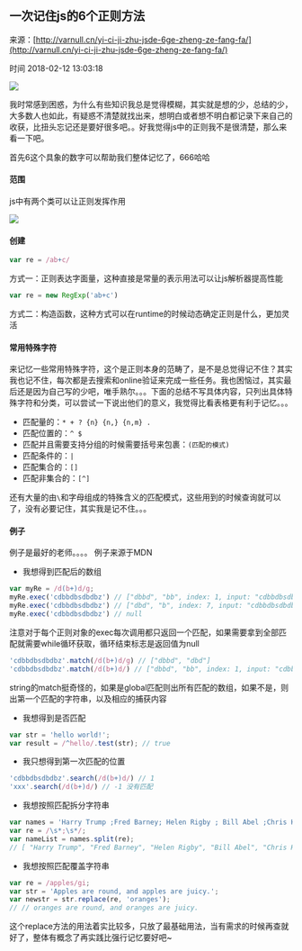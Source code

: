 ## 一次记住js的6个正则方法

来源：[http://varnull.cn/yi-ci-ji-zhu-jsde-6ge-zheng-ze-fang-fa/](http://varnull.cn/yi-ci-ji-zhu-jsde-6ge-zheng-ze-fang-fa/)

时间 2018-02-12 13:03:18


![][0] 
 
我时常感到困惑，为什么有些知识我总是觉得模糊，其实就是想的少，总结的少，大多数人也如此，有疑惑不清楚就找出来，想明白或者想不明白都记录下来自己的收获，比扭头忘记还是要好很多吧。。好我觉得js中的正则我不是很清楚，那么来看一下吧。
 
首先6这个具象的数字可以帮助我们整体记忆了，666哈哈
 
#### 范围
 
  
js中有两个类可以让正则发挥作用
  

![][1] 
 
 
#### 创建

```js
var re = /ab+c/
```
 
方式一：正则表达字面量，这种直接是常量的表示用法可以让js解析器提高性能

```js
var re = new RegExp('ab+c')
```
 
方式二：构造函数，这种方式可以在runtime的时候动态确定正则是什么，更加灵活
 
#### 常用特殊字符
 
来记忆一些常用特殊字符，这个是正则本身的范畴了，是不是总觉得记不住？其实我也记不住，每次都是去搜索和online验证来完成一些任务。我也困恼过，其实最后还是因为自己写的少吧，唯手熟尔。。。下面的总结不写具体内容，只列出具体特殊字符和分类，可以尝试一下说出他们的意义，我觉得比看表格更有利于记忆。。。
 
 
* 匹配量的：`* + ? {n} {n,} {n,m} .` 
* 匹配位置的：`^ $` 
* 匹配并且需要支持分组的时候需要括号来包裹：`(匹配的模式) `
* 匹配条件的：`|` 
* 匹配集合的：`[]` 
* 匹配非集合的：`[^] `
 
 
还有大量的由`\`和字母组成的特殊含义的匹配模式，这些用到的时候查询就可以了，没有必要记住，其实我是记不住。。。
 
#### 例子
 
例子是最好的老师。。。。 例子来源于MDN
 
 
* 我想得到匹配后的数组 
 

```js
var myRe = /d(b+)d/g;  
myRe.exec('cdbbdbsdbdbz') // ["dbbd", "bb", index: 1, input: "cdbbdbsdbdbz"]  
myRe.exec('cdbbdbsdbdbz') // ["dbd", "b", index: 7, input: "cdbbdbsdbdbz"]  
myRe.exec('cdbbdbsdbdbz') // null
```
 
注意对于每个正则对象的exec每次调用都只返回一个匹配，如果需要拿到全部匹配就需要while循环获取，循环结束标志是返回值为null

```js
'cdbbdbsdbdbz'.match(/d(b+)d/g) // ["dbbd", "dbd"]  
'cdbbdbsdbdbz'.match(/d(b+)d/) // ["dbbd", "bb", index: 1, input: "cdbbdbsdbdbz"]
```
 
string的match挺奇怪的，如果是global匹配则出所有匹配的数组，如果不是，则出第一个匹配的字符串，以及相应的捕获内容
 
 
* 我想得到是否匹配 
 

```js
var str = 'hello world!';  
var result = /^hello/.test(str); // true
```
 
 
* 我只想得到第一次匹配的位置 
 

```js
'cdbbdbsdbdbz'.search(/d(b+)d/) // 1  
'xxx'.search(/d(b+)d/) // -1 没有匹配
```
 
 
* 我想按照匹配拆分字符串 
 

```js
var names = 'Harry Trump ;Fred Barney; Helen Rigby ; Bill Abel ;Chris Hand ';  
var re = /\s*;\s*/;  
var nameList = names.split(re);  
// [ "Harry Trump", "Fred Barney", "Helen Rigby", "Bill Abel", "Chris Hand " ]
```
 
 
* 我想按照匹配覆盖字符串 
 

```js
var re = /apples/gi;  
var str = 'Apples are round, and apples are juicy.';  
var newstr = str.replace(re, 'oranges');  
// // oranges are round, and oranges are juicy.
```
 
这个replace方法的用法着实比较多，只放了最基础用法，当有需求的时候再查就好了，整体有概念了再实践比强行记忆要好吧~
 

[0]: ./img/rIbAjy.png 
[1]: ./img/UnMJfuz.png 